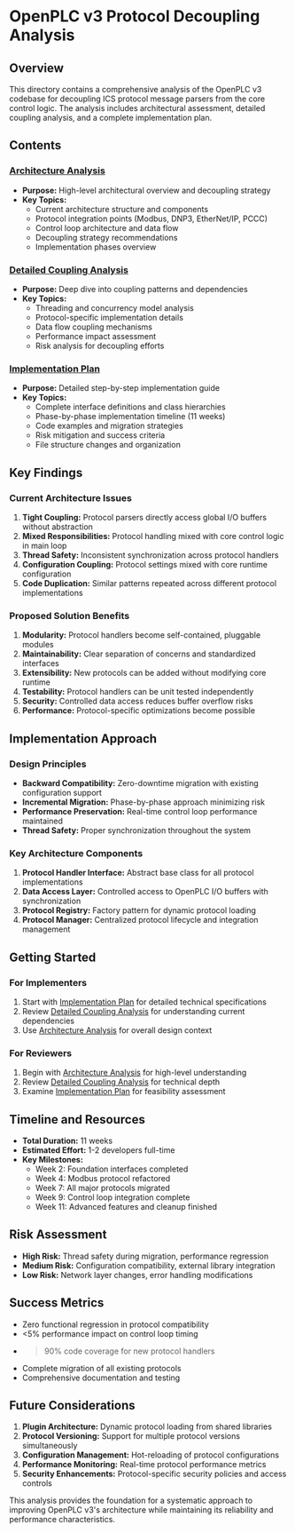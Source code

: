 # OpenPLC v3 Protocol Decoupling Analysis

## Overview

This directory contains a comprehensive analysis of the OpenPLC v3 codebase for decoupling ICS protocol message parsers from the core control logic. The analysis includes architectural assessment, detailed coupling analysis, and a complete implementation plan.

## Contents

### [Architecture Analysis](./architecture-analysis.md)
- **Purpose:** High-level architectural overview and decoupling strategy
- **Key Topics:**
  - Current architecture structure and components
  - Protocol integration points (Modbus, DNP3, EtherNet/IP, PCCC)
  - Control loop architecture and data flow
  - Decoupling strategy recommendations
  - Implementation phases overview

### [Detailed Coupling Analysis](./detailed-coupling-analysis.md)
- **Purpose:** Deep dive into coupling patterns and dependencies
- **Key Topics:**
  - Threading and concurrency model analysis
  - Protocol-specific implementation details
  - Data flow coupling mechanisms
  - Performance impact assessment
  - Risk analysis for decoupling efforts

### [Implementation Plan](./decoupling-implementation-plan.md)
- **Purpose:** Detailed step-by-step implementation guide
- **Key Topics:**
  - Complete interface definitions and class hierarchies
  - Phase-by-phase implementation timeline (11 weeks)
  - Code examples and migration strategies
  - Risk mitigation and success criteria
  - File structure changes and organization

## Key Findings

### Current Architecture Issues

1. **Tight Coupling:** Protocol parsers directly access global I/O buffers without abstraction
2. **Mixed Responsibilities:** Protocol handling mixed with core control logic in main loop
3. **Thread Safety:** Inconsistent synchronization across protocol handlers
4. **Configuration Coupling:** Protocol settings mixed with core runtime configuration
5. **Code Duplication:** Similar patterns repeated across different protocol implementations

### Proposed Solution Benefits

1. **Modularity:** Protocol handlers become self-contained, pluggable modules
2. **Maintainability:** Clear separation of concerns and standardized interfaces
3. **Extensibility:** New protocols can be added without modifying core runtime
4. **Testability:** Protocol handlers can be unit tested independently
5. **Security:** Controlled data access reduces buffer overflow risks
6. **Performance:** Protocol-specific optimizations become possible

## Implementation Approach

### Design Principles
- **Backward Compatibility:** Zero-downtime migration with existing configuration support
- **Incremental Migration:** Phase-by-phase approach minimizing risk
- **Performance Preservation:** Real-time control loop performance maintained
- **Thread Safety:** Proper synchronization throughout the system

### Key Architecture Components

1. **Protocol Handler Interface:** Abstract base class for all protocol implementations
2. **Data Access Layer:** Controlled access to OpenPLC I/O buffers with synchronization
3. **Protocol Registry:** Factory pattern for dynamic protocol loading
4. **Protocol Manager:** Centralized protocol lifecycle and integration management

## Getting Started

### For Implementers

1. Start with [Implementation Plan](./decoupling-implementation-plan.md) for detailed technical specifications
2. Review [Detailed Coupling Analysis](./detailed-coupling-analysis.md) for understanding current dependencies
3. Use [Architecture Analysis](./architecture-analysis.md) for overall design context

### For Reviewers

1. Begin with [Architecture Analysis](./architecture-analysis.md) for high-level understanding
2. Review [Detailed Coupling Analysis](./detailed-coupling-analysis.md) for technical depth
3. Examine [Implementation Plan](./decoupling-implementation-plan.md) for feasibility assessment

## Timeline and Resources

- **Total Duration:** 11 weeks
- **Estimated Effort:** 1-2 developers full-time
- **Key Milestones:**
  - Week 2: Foundation interfaces completed
  - Week 4: Modbus protocol refactored
  - Week 7: All major protocols migrated
  - Week 9: Control loop integration complete
  - Week 11: Advanced features and cleanup finished

## Risk Assessment

- **High Risk:** Thread safety during migration, performance regression
- **Medium Risk:** Configuration compatibility, external library integration
- **Low Risk:** Network layer changes, error handling modifications

## Success Metrics

- Zero functional regression in protocol compatibility
- <5% performance impact on control loop timing
- >90% code coverage for new protocol handlers
- Complete migration of all existing protocols
- Comprehensive documentation and testing

## Future Considerations

1. **Plugin Architecture:** Dynamic protocol loading from shared libraries
2. **Protocol Versioning:** Support for multiple protocol versions simultaneously  
3. **Configuration Management:** Hot-reloading of protocol configurations
4. **Performance Monitoring:** Real-time protocol performance metrics
5. **Security Enhancements:** Protocol-specific security policies and access controls

This analysis provides the foundation for a systematic approach to improving OpenPLC v3's architecture while maintaining its reliability and performance characteristics.